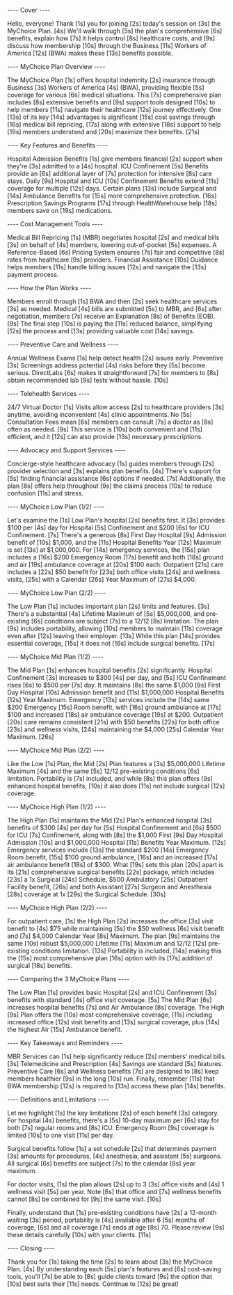 ---- Cover ----

Hello, everyone! Thank [1s] you for joining [2s] today's session on [3s] the MyChoice Plan. [4s] We'll walk through [5s] the plan's comprehensive [6s] benefits, explain how [7s] it helps control [8s] healthcare costs, and [9s] discuss how membership [10s] through the Business [11s] Workers of America [12s] (BWA) makes these [13s] benefits possible.

---- MyChoice Plan Overview ----

The MyChoice Plan [1s] offers hospital indemnity [2s] insurance through Business [3s] Workers of America [4s] (BWA), providing flexible [5s] coverage for various [6s] medical situations. This [7s] comprehensive plan includes [8s] extensive benefits and [9s] support tools designed [10s] to help members [11s] navigate their healthcare [12s] journey effectively. One [13s] of its key [14s] advantages is significant [15s] cost savings through [16s] medical bill repricing, [17s] along with extensive [18s] support to help [19s] members understand and [20s] maximize their benefits. [21s]

---- Key Features and Benefits ----

Hospital Admission Benefits [1s] give members financial [2s] support when they're [3s] admitted to a [4s] hospital. ICU Confinement [5s] Benefits provide an [6s] additional layer of [7s] protection for intensive [8s] care stays. Daily [9s] Hospital and ICU [10s] Confinement Benefits extend [11s] coverage for multiple [12s] days. Certain plans [13s] include Surgical and [14s] Ambulance Benefits for [15s] more comprehensive protection. [16s] Prescription Savings Programs [17s] through HealthWarehouse help [18s] members save on [19s] medications.

---- Cost Management Tools ----

Medical Bill Repricing [1s] (MBR) negotiates hospital [2s] and medical bills [3s] on behalf of [4s] members, lowering out-of-pocket [5s] expenses. A Reference-Based [6s] Pricing System ensures [7s] fair and competitive [8s] rates from healthcare [9s] providers. Financial Assistance [10s] Guidance helps members [11s] handle billing issues [12s] and navigate the [13s] payment process.

---- How the Plan Works ----

Members enroll through [1s] BWA and then [2s] seek healthcare services [3s] as needed. Medical [4s] bills are submitted [5s] to MBR, and [6s] after negotiation, members [7s] receive an Explanation [8s] of Benefits (EOB). [9s] The final step [10s] is paying the [11s] reduced balance, simplifying [12s] the process and [13s] providing valuable cost [14s] savings.

---- Preventive Care and Wellness ----

Annual Wellness Exams [1s] help detect health [2s] issues early. Preventive [3s] Screenings address potential [4s] risks before they [5s] become serious. DirectLabs [6s] makes it straightforward [7s] for members to [8s] obtain recommended lab [9s] tests without hassle. [10s]

---- Telehealth Services ----

24/7 Virtual Doctor [1s] Visits allow access [2s] to healthcare providers [3s] anytime, avoiding inconvenient [4s] clinic appointments. No [5s] Consultation Fees mean [6s] members can consult [7s] a doctor as [8s] often as needed. [9s] This service is [10s] both convenient and [11s] efficient, and it [12s] can also provide [13s] necessary prescriptions.

---- Advocacy and Support Services ----

Concierge-style healthcare advocacy [1s] guides members through [2s] provider selection and [3s] explains plan benefits. [4s] There's support for [5s] finding financial assistance [6s] options if needed. [7s] Additionally, the plan [8s] offers help throughout [9s] the claims process [10s] to reduce confusion [11s] and stress.

---- MyChoice Low Plan (1/2) ----

Let's examine the [1s] Low Plan's hospital [2s] benefits first. It [3s] provides $100 per [4s] day for Hospital [5s] Confinement and $200 [6s] for ICU Confinement. [7s] There's a generous [8s] First Day Hospital [9s] Admission benefit of [10s] $1,000, and the [11s] Hospital Benefits Year [12s] Maximum is set [13s] at $1,000,000. For [14s] emergency services, the [15s] plan includes a [16s] $200 Emergency Room [17s] benefit and both [18s] ground and air [19s] ambulance coverage at [20s] $100 each. Outpatient [21s] care includes a [22s] $50 benefit for [23s] both office visits [24s] and wellness visits, [25s] with a Calendar [26s] Year Maximum of [27s] $4,000.

---- MyChoice Low Plan (2/2) ----

The Low Plan [1s] includes important plan [2s] limits and features. [3s] There's a substantial [4s] Lifetime Maximum of [5s] $5,000,000, and pre-existing [6s] conditions are subject [7s] to a 12/12 [8s] limitation. The plan [9s] includes portability, allowing [10s] members to maintain [11s] coverage even after [12s] leaving their employer. [13s] While this plan [14s] provides essential coverage, [15s] it does not [16s] include surgical benefits. [17s]

---- MyChoice Mid Plan (1/2) ----

The Mid Plan [1s] enhances hospital benefits [2s] significantly. Hospital Confinement [3s] increases to $300 [4s] per day, and [5s] ICU Confinement rises [6s] to $500 per [7s] day. It maintains [8s] the same $1,000 [9s] First Day Hospital [10s] Admission benefit and [11s] $1,000,000 Hospital Benefits [12s] Year Maximum. Emergency [13s] services include the [14s] same $200 Emergency [15s] Room benefit, with [16s] ground ambulance at [17s] $100 and increased [18s] air ambulance coverage [19s] at $200. Outpatient [20s] care remains consistent [21s] with $50 benefits [22s] for both office [23s] and wellness visits, [24s] maintaining the $4,000 [25s] Calendar Year Maximum. [26s]

---- MyChoice Mid Plan (2/2) ----

Like the Low [1s] Plan, the Mid [2s] Plan features a [3s] $5,000,000 Lifetime Maximum [4s] and the same [5s] 12/12 pre-existing conditions [6s] limitation. Portability is [7s] included, and while [8s] this plan offers [9s] enhanced hospital benefits, [10s] it also does [11s] not include surgical [12s] coverage.

---- MyChoice High Plan (1/2) ----

The High Plan [1s] maintains the Mid [2s] Plan's enhanced hospital [3s] benefits of $300 [4s] per day for [5s] Hospital Confinement and [6s] $500 for ICU [7s] Confinement, along with [8s] the $1,000 First [9s] Day Hospital Admission [10s] and $1,000,000 Hospital [11s] Benefits Year Maximum. [12s] Emergency services include [13s] the standard $200 [14s] Emergency Room benefit, [15s] $100 ground ambulance, [16s] and an increased [17s] air ambulance benefit [18s] of $300. What [19s] sets this plan [20s] apart is its [21s] comprehensive surgical benefits [22s] package, which includes [23s] a 1x Surgical [24s] Schedule, $500 Ambulatory [25s] Outpatient Facility benefit, [26s] and both Assistant [27s] Surgeon and Anesthesia [28s] coverage at 1x [29s] the Surgical Schedule. [30s]

---- MyChoice High Plan (2/2) ----

For outpatient care, [1s] the High Plan [2s] increases the office [3s] visit benefit to [4s] $75 while maintaining [5s] the $50 wellness [6s] visit benefit and [7s] $4,000 Calendar Year [8s] Maximum. The plan [9s] maintains the same [10s] robust $5,000,000 Lifetime [11s] Maximum and 12/12 [12s] pre-existing conditions limitation. [13s] Portability is included, [14s] making this the [15s] most comprehensive plan [16s] option with its [17s] addition of surgical [18s] benefits.

---- Comparing the 3 MyChoice Plans ----

The Low Plan [1s] provides basic Hospital [2s] and ICU Confinement [3s] benefits with standard [4s] office visit coverage. [5s] The Mid Plan [6s] increases hospital benefits [7s] and Air Ambulance [8s] coverage. The High [9s] Plan offers the [10s] most comprehensive coverage, [11s] including increased office [12s] visit benefits and [13s] surgical coverage, plus [14s] the highest Air [15s] Ambulance benefit.

---- Key Takeaways and Reminders ----

MBR Services can [1s] help significantly reduce [2s] members' medical bills. [3s] Telemedicine and Prescription [4s] Savings are standard [5s] features. Preventive Care [6s] and Wellness benefits [7s] are designed to [8s] keep members healthier [9s] in the long [10s] run. Finally, remember [11s] that BWA membership [12s] is required to [13s] access these plan [14s] benefits.

---- Definitions and Limitations ----

Let me highlight [1s] the key limitations [2s] of each benefit [3s] category. For hospital [4s] benefits, there's a [5s] 10-day maximum per [6s] stay for both [7s] regular rooms and [8s] ICU. Emergency Room [9s] coverage is limited [10s] to one visit [11s] per day.

Surgical benefits follow [1s] a set schedule [2s] that determines payment [3s] amounts for procedures, [4s] anesthesia, and assistant [5s] surgeons. All surgical [6s] benefits are subject [7s] to the calendar [8s] year maximum.

For doctor visits, [1s] the plan allows [2s] up to 3 [3s] office visits and [4s] 1 wellness visit [5s] per year. Note [6s] that office and [7s] wellness benefits cannot [8s] be combined for [9s] the same visit. [10s]

Finally, understand that [1s] pre-existing conditions have [2s] a 12-month waiting [3s] period, portability is [4s] available after 6 [5s] months of coverage, [6s] and all coverage [7s] ends at age [8s] 70. Please review [9s] these details carefully [10s] with your clients. [11s]

---- Closing ----

Thank you for [1s] taking the time [2s] to learn about [3s] the MyChoice Plan. [4s] By understanding each [5s] plan's features and [6s] cost-saving tools, you'll [7s] be able to [8s] guide clients toward [9s] the option that [10s] best suits their [11s] needs. Continue to [12s] be great!